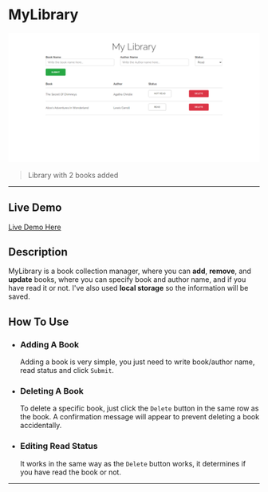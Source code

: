 # MyLibrary

![MYLibrary](images/library-2books.jpg)

> Library with 2 books added
---
## Live Demo
[Live Demo Here](https://amen6.github.io/MyLibrary/)

## Description

MyLibrary is a book collection manager, where you can **add**, **remove**, and **update** books, where you can specify book and author name, and if you have read it or not. I've also used **local storage** so the information will be saved.

## How To Use

- ### Adding A Book
    Adding a book is very simple, you just need to write book/author name, read status and click `Submit`.

- ### Deleting A Book
    To delete a specific book, just click the `Delete` button in the same row as the book. A confirmation message will appear to prevent deleting a book accidentally.

- ### Editing Read Status    
    It works in the same way as the `Delete` button works, it determines if you have read the book or not. 

---
